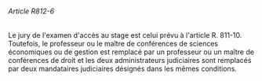 ###### Article R812-6

Le jury de l'examen d'accès au stage est celui prévu à l'article R. 811-10. Toutefois, le professeur ou le maître de conférences de sciences économiques ou de gestion est remplacé par un professeur ou un maître de conférences de droit et les deux administrateurs judiciaires sont remplacés par deux mandataires judiciaires désignés dans les mêmes conditions.

